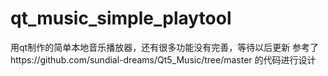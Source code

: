 # qt_music_simple_playtool
用qt制作的简单本地音乐播放器，还有很多功能没有完善，等待以后更新
参考了https://github.com/sundial-dreams/Qt5_Music/tree/master 的代码进行设计
